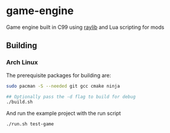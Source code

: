# game-engine

Game engine built in C99 using [raylib](https://github.com/raysan5/raylib) and Lua scripting for mods

## Building

### Arch Linux

The prerequisite packages for building are:

```bash
sudo pacman -S --needed git gcc cmake ninja
```

```bash
## Optionally pass the -d flag to build for debug
./build.sh
```

And run the example project with the run script
```
./run.sh test-game
```
